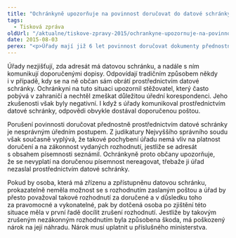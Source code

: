 ```yaml
---
title: "Ochránkyně upozorňuje na povinnost doručovat do datové schránky"
tags:
  - Tisková zpráva
oldUrl: "/aktualne/tiskove-zpravy-2015/ochrankyne-upozornuje-na-povinnost-dorucovat-do-datove-schranky"
date: 2015-08-03
perex: "<p>Úřady mají již 6 let povinnost doručovat dokumenty přednostně prostřednictvím datové schránky těm fyzickým osobám, které ji mají. Tuto svoji zákonem stanovenou povinnost však poměrně často porušují. </p>"
---
```


<!-- imported from the old website -->

<p>Úřady nezjišťují, zda adresát má datovou schránku, a nadále s ním komunikují doporučenými dopisy. Odpovídají tradičním způsobem někdy i v případě, kdy se na ně občan sám obrátí prostřednictvím datové schránky. Ochránkyni na tuto situaci upozornil stěžovatel, který často pobývá v zahraničí a nechtěl zmeškat důležitou úřední korespondenci. Jeho zkušenosti však byly negativní. I když s úřady komunikoval prostřednictvím datové schránky, odpovědi obvykle dostával doporučenou poštou.</p><p>Porušení povinnosti doručovat přednostně prostřednictvím datové schránky je nesprávným úředním postupem. Z judikatury Nejvyššího správního soudu však současně vyplývá, že takové pochybení úřadu nemá vliv na platnost doručení a na zákonnost vydaných rozhodnutí, jestliže se adresát s obsahem písemnosti seznámil. Ochránkyně proto občany upozorňuje, že se nevyplatí na doručenou písemnost nereagovat, třebaže ji úřad nezaslal prostřednictvím datové schránky.  </p><p>Pokud by osoba, která má zřízenu a zpřístupněnu datovou schránku, prokazatelně neměla možnost se s rozhodnutím zaslaným poštou a úřad by přesto považoval takové rozhodnutí za doručené a v důsledku toho za pravomocné a vykonatelné, pak by dotčená osoba po zjištění této situace měla v první řadě docílit zrušení rozhodnutí. Jestliže by takovým zrušeným nezákonným rozhodnutím byla způsobena škoda, má poškozený nárok na její náhradu. Nárok musí uplatnit u příslušného ministerstva.</p>
